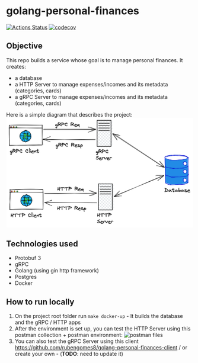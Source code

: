 # golang-personal-finances

[![Actions Status](https://github.com/rubengomes8/golang-personal-finances/workflows/build/badge.svg)](https://github.com/rubengomes8/golang-personal-finances/actions)
[![codecov](https://codecov.io/gh/rubengomes8/golang-personal-finances/branch/main/graph/badge.svg)](https://codecov.io/gh/rubengomes8/golang-personal-finances)

## Objective
This repo builds a service whose goal is to manage personal finances. It creates:
- a database
- a HTTP Server to manage expenses/incomes and its metadata (categories, cards)
- a gRPC Server to manage expenses/incomes and its metadata (categories, cards)

Here is a simple diagram that describes the project:
![Project Diagram](resources/images/golang-personal-finances-backend-diagram.png)

## Technologies used
- Protobuf 3
- gRPC
- Golang (using gin http framework)
- Postgres
- Docker

## How to run locally

1. On the project root folder run `make docker-up` - It builds the database and the gRPC / HTTP apps
2. After the environment is set up, you can test the HTTP Server using this postman collection + postman environment: ![postman files](resources/postman/)
3. You can also test the gRPC Server using this client https://github.com/rubengomes8/golang-personal-finances-client / or create your own - (**TODO**: need to update it)



